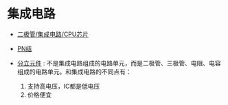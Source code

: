 # 集成电路

* [二极管/集成电路/CPU芯片](https://www.eet-china.com/mp/a5457.html)
* [PN结](https://zhuanlan.zhihu.com/p/209252916)

* [分立元件](http://baike.cntronics.com/abc/3343) : 不是集成电路组成的电路单元，而是二极管、三极管、电阻、电容组成的电路单元。和集成电路的不同点有：
  1. 支持高电压，IC都是低电压
  1. 价格便宜
